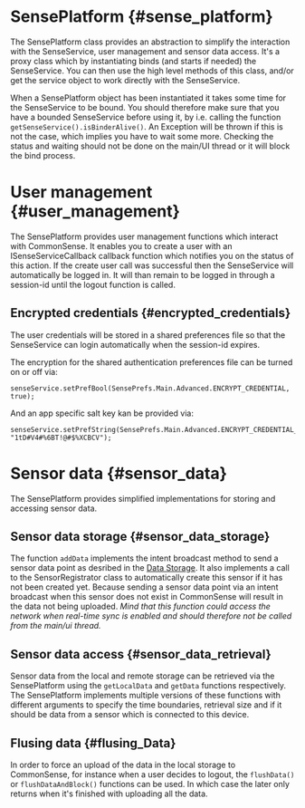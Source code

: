 # SensePlatform {#sense_platform}
The SensePlatform class provides an abstraction to simplify the interaction with the SenseService, user management and sensor data access. It's a proxy class which by instantiating binds (and starts if needed) the SenseService. You can then use the high level methods of this class, and/or get the service object to work directly with the SenseService.  

When a SensePlatform object has been instantiated it takes some time for the SenseService to be bound. You should therefore make sure that you have a bounded SenseService before using it, by i.e. calling the function `getSenseService().isBinderAlive()`. An Exception will be thrown if this is not the case, which implies you have to wait some more. Checking the status and waiting should not be done on the main/UI thread or it will block the bind process.  

# User management {#user_management}
The SensePlatform provides user management functions which interact with CommonSense. It enables you to create a user with an 		ISenseServiceCallback callback function which notifies you on the status of this action. If the create user call was successful then the SenseService will automatically be logged in. It will than remain to be logged in through a session-id until the logout function is called.  
## Encrypted credentials {#encrypted_credentials}
The user credentials will be stored in a shared preferences file so that the SenseService can login automatically when the session-id expires. 

The encryption for the shared authentication preferences file can be turned on or off via:<br>
~~~
senseService.setPrefBool(SensePrefs.Main.Advanced.ENCRYPT_CREDENTIAL, true);  
~~~
And an app specific salt key kan be provided via:<br>
~~~
senseService.setPrefString(SensePrefs.Main.Advanced.ENCRYPT_CREDENTIAL_SALT, "1tD#V4#%6BT!@#$%XCBCV");
~~~

# Sensor data {#sensor_data}
The SensePlatform provides simplified implementations for storing and accessing sensor data.

## Sensor data storage {#sensor_data_storage}
The function `addData` implements the intent broadcast method to send a sensor data point as desribed in the [Data Storage](documentation/storage.md). It also implements a call to the SensorRegistrator class to automatically create this sensor if it has not been created yet. Because sending a sensor data point via an intent broadcast when this sensor does not exist in CommonSense will result in the data not being uploaded. _Mind that this function could access the network when real-time sync is enabled and should therefore not be called from the main/ui thread._

## Sensor data access {#sensor_data_retrieval}
Sensor data from the local and remote storage can be retrieved via the SensePlatform using the `getLocalData` and `getData` functions respectively. The SensePlatform implements multiple versions of these functions with different arguments to specify the time boundaries, retrieval size and if it should be data from a sensor which is connected to this device.

## Flusing data {#flusing_Data}
In order to force an upload of the data in the local storage to CommonSense, for instance when a user decides to logout, the `flushData()` or `flushDataAndBlock()` functions can be used. In which case the later only returns when it's finished with uploading all the data.

